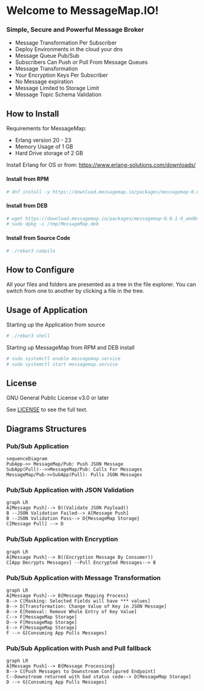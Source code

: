 # Welcome to MessageMap.IO!

### Simple, Secure and Powerful Message Broker

*   Message Transformation Per Subscriber
*   Deploy Environments in the cloud your dns
*   Message Queue Pub/Sub
*   Subscribers Can Push or Pull From Message Queues
*   Message Transformation
*   Your Encryption Keys Per Subscriber
*   No Message expiration
*   Message Limited to Storage Limit
*   Message Topic Schema Validation

## How to Install

Requirements for MessageMap:
- Erlang version 20 - 23
- Memory Usage of 1 GB
- Hard Drive storage of 2 GB

Install Erlang for OS or from: https://www.erlang-solutions.com/downloads/

#### Install from RPM
```bash
# dnf install -y https://download.messagemap.io/packages/messagemap-0.0.1-1.x86_64.rpm
```
#### Install from DEB
```bash
# wget https://download.messagemap.io/packages/messagemap-0.0.1-0_amd64.deb -O /tmp/MessageMap.deb 
# sudo dpkg -i /tmp/MessageMap.deb 
```
#### Install from Source Code
```bash
# ./rebar3 compile
```

## How to Configure

All your files and folders are presented as a tree in the file explorer. You can switch from one to another by clicking a file in the tree.

## Usage of Application

Starting up the Application from source
```bash
# ./rebar3 shell
```
Starting up MessageMap from RPM and DEB install
```bash
# sudo systemctl enable messagemap.service
# sudo systemctl start messagemap.service
```

## License

GNU General Public License v3.0 or later

See [LICENSE](./LICENSE) to see the full text.

## Diagrams Structures

### Pub/Sub Application

```mermaid
sequenceDiagram
PubApp->> MessageMap/Pub: Push JSON Message
SubApp(Pull)-->>MessageMap/Pub: Calls For Messages
MessageMap/Pub->>SubApp(Pull): Pulls JSON Messages
```

### Pub/Sub Application with JSON Validation

```mermaid
graph LR
A[Message Push]--> B((Validate JSON Payload))
B --JSON Validation Failed--> A[Message Push]
B --JSON Validation Pass--> D{MessageMap Storage}
C[Message Pull] --> D
```

### Pub/Sub Application with Encryption

```mermaid
graph LR
A[Message Push]--> B((Encryption Message By Consumer))
C[App Decrypts Messages] --Pull Encrypted Messages--> B
```

### Pub/Sub Application with Message Transformation

```mermaid
graph LR
A[Message Push]--> B{Message Mapping Process}
B--> C[Masking: Selected Fields will have *** values]
B--> D[Transformation: Change Value of Key in JSON Message]
B--> E[Removal: Remove Whole Entry of Key Value]
C--> F[MessageMap Storage]
D--> F[MessageMap Storage]
E--> F[MessageMap Storage]
F --> G[Consuming App Pulls Messages]
```

### Pub/Sub Application with Push and Pull fallback

```mermaid
graph LR
A[Message Push]--> B{Message Processing}
B--> C[Push Messages to Downstream Configured Endpoint]
C--Downstream returned with bad status code--> D[MessageMap Storage]
D --> G[Consuming App Pulls Messages]
```